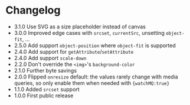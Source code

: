 # Changelog

* 3.1.0 Use SVG as a size placeholder instead of canvas
* 3.0.0 Improved edge cases with `srcset`, `currentSrc`, unsetting `object-fit`, ...
* 2.5.0 Add support `object-position` where `object-fit` is supported
* 2.4.0 Add support for `getAttribute`/`setAttribute`
* 2.4.0 Add support `scale-down`
* 2.2.0 Don't override the `<img>`'s `background-color`
* 2.1.0 Further byte savings
* 2.0.0 Flipped `onresize` default: the values rarely change with media queries, so only enable them when needed with `{watchMQ:true}`
* 1.1.0 Added `srcset` support
* 1.0.0 First public release
